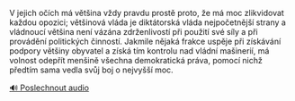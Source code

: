 
V jejich očích má většina vždy pravdu prostě proto, že má moc zlikvidovat každou opozici; většinová vláda je diktátorská vláda nejpočetnější strany a vládnoucí většina není vázána zdrženlivostí při použití své síly a při provádění politických činností. Jakmile nějaká frakce uspěje při získávání podpory většiny obyvatel a získá tím kontrolu nad vládní mašinerií, má volnost odepřít menšině všechna demokratická práva, pomocí nichž předtím sama vedla svůj boj o nejvyšší moc.

[🔊 Poslechnout audio](/data/7-paragraphs/audio/chapter_35/para_010-V-jejich-och-m-vtina-vdy-pravdu-prost-proto.mp3)
